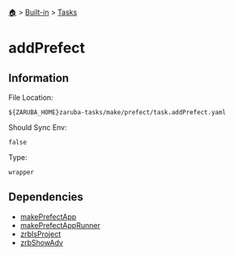 <!--startTocHeader-->
[🏠](../../README.md) > [Built-in](../README.md) > [Tasks](README.md)
# addPrefect
<!--endTocHeader-->


## Information

File Location:

    ${ZARUBA_HOME}zaruba-tasks/make/prefect/task.addPrefect.yaml

Should Sync Env:

    false

Type:

    wrapper


## Dependencies

- [makePrefectApp](make-prefect-app.md)
- [makePrefectAppRunner](make-prefect-app-runner.md)
- [zrbIsProject](zrb-is-project.md)
- [zrbShowAdv](zrb-show-adv.md)



<!--startTocSubtopic-->
<!--endTocSubtopic-->